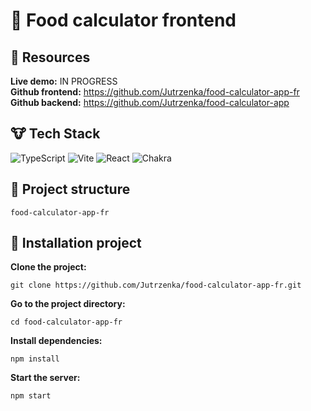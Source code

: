 # :construction_worker: Food calculator frontend

## :bear: Resources
**Live demo:** IN PROGRESS \
**Github frontend:** https://github.com/Jutrzenka/food-calculator-app-fr \
**Github backend:** https://github.com/Jutrzenka/food-calculator-app
## :cow: Tech Stack
![TypeScript](https://img.shields.io/badge/typescript-%23007ACC.svg?style=for-the-badge&logo=typescript&logoColor=white)
![Vite](https://img.shields.io/badge/vite-%23646CFF.svg?style=for-the-badge&logo=vite&logoColor=white)
![React](https://img.shields.io/badge/react-%2320232a.svg?style=for-the-badge&logo=react&logoColor=%2361DAFB)
![Chakra](https://img.shields.io/badge/chakra-%234ED1C5.svg?style=for-the-badge&logo=chakraui&logoColor=white)

## :camel: Project structure
```
food-calculator-app-fr
```
## :dragon_face: Installation project

**Clone the project:**
```
git clone https://github.com/Jutrzenka/food-calculator-app-fr.git
```
**Go to the project directory:**
```
cd food-calculator-app-fr
```
**Install dependencies:**
```
npm install
```
**Start the server:**
```
npm start
```
